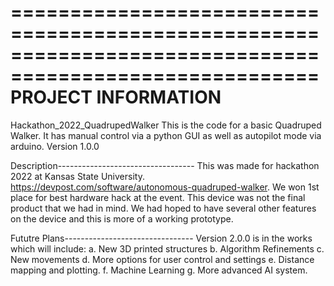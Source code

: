 ========================================================================================================
PROJECT INFORMATION
========================================================================================================
Hackathon_2022_QuadrupedWalker
This is the code for a basic Quadruped Walker. It has manual control via a python GUI as well as autopilot mode via arduino. 
Version 1.0.0

Description----------------------------------
This was made for hackathon 2022 at Kansas State University. https://devpost.com/software/autonomous-quadruped-walker. We won 1st place for best hardware hack at the event.
This device was not the final product that we had in mind. We had hoped to have several other features on the device and this is more of a working prototype.

Fututre Plans--------------------------------
Version 2.0.0 is in the works which will include:
  a. New 3D printed structures
  b. Algorithm Refinements
  c. New movements
  d. More options for user control and settings
  e. Distance mapping and plotting.
  f. Machine Learning
  g. More advanced AI system.
